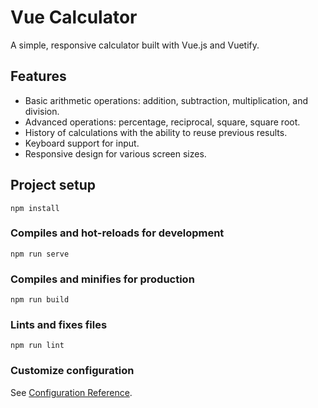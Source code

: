 # Vue Calculator

A simple, responsive calculator built with Vue.js and Vuetify.

## Features

- Basic arithmetic operations: addition, subtraction, multiplication, and division.
- Advanced operations: percentage, reciprocal, square, square root.
- History of calculations with the ability to reuse previous results.
- Keyboard support for input.
- Responsive design for various screen sizes.


## Project setup
```
npm install
```

### Compiles and hot-reloads for development
```
npm run serve
```

### Compiles and minifies for production
```
npm run build
```

### Lints and fixes files
```
npm run lint
```

### Customize configuration
See [Configuration Reference](https://cli.vuejs.org/config/).
